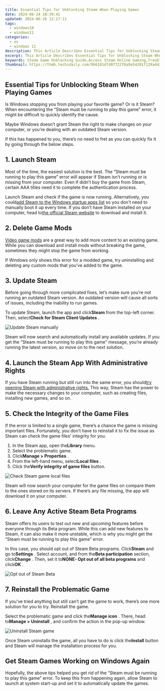 ```yaml
---
title: Essential Tips for Unblocking Steam When Playing Games
date: 2024-06-24 18:39:41
updated: 2024-06-26 12:17:11
tags:
  - windows10
  - windows11
categories:
  - os
  - windows 11
description: This Article Describes Essential Tips for Unblocking Steam When Playing Games
excerpt: This Article Describes Essential Tips for Unblocking Steam When Playing Games
keywords: Steam Game Unblocking Guide,Access Steam Online Gaming,Troubleshoot Steam Blockage,Steam Service Outages Solutions,Play Games Without Restrictions,Overcoming Steam Limitations,Optimize Gameplay on Steam
thumbnail: https://thmb.techidaily.com/9b6181d7d07722f8a9a54201f128a4424f9e657e4070376880c0b424223e6faa.jpg
---
```


## Essential Tips for Unblocking Steam When Playing Games

 Is Windows stopping you from playing your favorite game? Or is it Steam? When encountering the “Steam must be running to play this game” error, it might be difficult to quickly identify the cause.

 Maybe Windows doesn’t grant Steam the right to make changes on your computer, or you’re dealing with an outdated Steam version.

 If this has happened to you, there’s no need to fret as you can quickly fix it by going through the below steps.

## 1\. Launch Steam

 Most of the time, the easiest solution is the best. The “Steam must be running to play this game” error will appear if Steam isn’t running or is missing from your computer. Even if didn’t buy the game from Steam, certain AAA titles need it to complete the authentication process.

 Launch Steam and check if the game is now running. Alternatively, you could[add Steam to the Windows startup apps list](https://www.makeuseof.com/how-to-add-remove-startup-programs-windows-11/) so you don't need to manually boot it up every time. If you don’t have Steam installed on your computer, head to[the official Steam website](https://store.steampowered.com/) to download and install it.

## 2\. Delete Game Mods

[Video game mods](https://www.makeuseof.com/mods-video-games/) are a great way to add more content to an existing game. While you can download and install mods without breaking the game, sometimes they might stop the game from working.

 If Windows only shows this error for a modded game, try uninstalling and deleting any custom mods that you’ve added to the game.

## 3\. Update Steam

 Before going through more complicated fixes, let’s make sure you’re not running an outdated Steam version. An outdated version will cause all sorts of issues, including the inability to run games.

 To update Steam, launch the app and click**Steam** from the top-left corner. Then, select**Check for Steam Client Updates** .

![Update Steam manually](https://static1.makeuseofimages.com/wordpress/wp-content/uploads/2023/03/update-steam-1.jpg)

 Steam will now search and automatically install any available updates. If you get the “Steam must be running to play this game” message, you’re already running the latest version, so move on to the next solution.

## 4\. Launch the Steam App With Administrative Rights

 If you have Steam running but still run into the same error, you should[try opening Steam with administrative rights.](https://www.makeuseof.com/tag/always-run-apps-administrator-windows/) This way, Steam has the power to make the necessary changes to your computer, such as creating files, installing new games, and so on.

## 5\. Check the Integrity of the Game Files

 If the error is limited to a single game, there’s a chance the game is missing important files. Fortunately, you don’t have to reinstall it to fix the issue as Steam can check the game files' integrity for you.

1. In the Steam app, open the**Library** menu.
2. Select the problematic game.
3. Click**Manage > Properties** .
4. From the left-hand menu, select**Local files** .
5. Click the**Verify integrity of game files** button.

![Check Steam game local files](https://static1.makeuseofimages.com/wordpress/wp-content/uploads/2023/03/check-local-files-1.jpg)

 Steam will now search your computer for the game files on compare them to the ones stored on its servers. If there’s any file missing, the app will download it on your computer.

## 6\. Leave Any Active Steam Beta Programs

 Steam offers its users to test out new and upcoming features before everyone through its Beta program. While this can add new features to Steam, it can also make it more unstable, which is why you might get the “Steam must be running to play this game” error.

 In this case, you should opt out of Steam Beta programs. Click**Steam** and go to**Settings** . Select account, and from the**Beta participation** section, click**Change** . Then, set it to**NONE- Opt out of all beta programs** and click**OK** .

![Opt out of Steam Beta](https://static1.makeuseofimages.com/wordpress/wp-content/uploads/2023/03/steam-beta-1.jpg)

## 7\. Reinstall the Problematic Game

 If you’ve tried anything but still can’t get the game to work, there’s one more solution for you to try. Reinstall the game.

 Select the problematic game and click the**Manage icon** . There, head to**Manage > Uninstall** , and confirm the action in the pop-up window.

![Uninstall Steam game](https://static1.makeuseofimages.com/wordpress/wp-content/uploads/2023/03/uninstall-steam-1.jpg)

 Once Steam uninstalls the game, all you have to do is click the**Install** button and Steam will manage the installation process for you.

## Get Steam Games Working on Windows Again

 Hopefully, the above tips helped you get rid of the “Steam must be running to play this game” error. To keep this from happening again, allow Steam to launch at system start-up and set it to automatically update the games.


<ins class="adsbygoogle"
     style="display:block"
     data-ad-format="autorelaxed"
     data-ad-client="ca-pub-7571918770474297"
     data-ad-slot="1223367746"></ins>



<ins class="adsbygoogle"
     style="display:block"
     data-ad-client="ca-pub-7571918770474297"
     data-ad-slot="8358498916"
     data-ad-format="auto"
     data-full-width-responsive="true"></ins>
